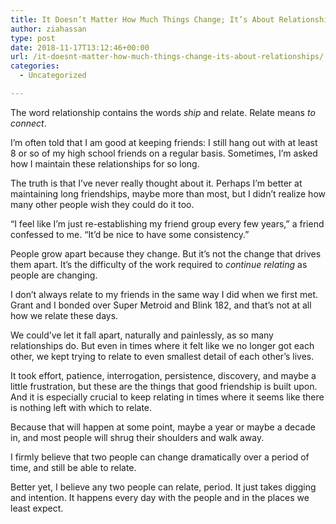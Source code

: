 ```yaml
---
title: It Doesn’t Matter How Much Things Change; It’s About Relationships
author: ziahassan
type: post
date: 2018-11-17T13:12:46+00:00
url: /it-doesnt-matter-how-much-things-change-its-about-relationships/
categories:
  - Uncategorized

---
```

The word relationship contains the words _ship_ and relate. Relate means _to connect_. 

I&#8217;m often told that I am good at keeping friends: I still hang out with at least 8 or so of my high school friends on a regular basis. Sometimes, I&#8217;m asked how I maintain these relationships for so long. 

The truth is that I&#8217;ve never really thought about it. Perhaps I&#8217;m better at maintaining long friendships, maybe more than most, but I didn&#8217;t realize how many other people wish they could do it too. 

“I feel like I&#8217;m just re-establishing my friend group every few years,” a friend confessed to me. “It&#8217;d be nice to have some consistency.”

People grow apart because they change. But it&#8217;s not the change that drives them apart. It&#8217;s the difficulty of the work required to _continue relating_ as people are changing. 

I don&#8217;t always relate to my friends in the same way I did when we first met. Grant and I bonded over Super Metroid and Blink 182, and that&#8217;s not at all how we relate these days. 

We could&#8217;ve let it fall apart, naturally and painlessly, as so many relationships do. But even in times where it felt like we no longer got each other, we kept trying to relate to even smallest detail of each other&#8217;s lives. 

It took effort, patience, interrogation, persistence, discovery, and maybe a little frustration, but these are the things that good friendship is built upon. And it is especially crucial to keep relating in times where it seems like there is nothing left with which to relate. 

Because that will happen at some point, maybe a year or maybe a decade in, and most people will shrug their shoulders and walk away. 

I firmly believe that two people can change dramatically over a period of time, and still be able to relate. 

Better yet, I believe any two people can relate, period. It just takes digging and intention. It happens every day with the people and in the places we least expect.